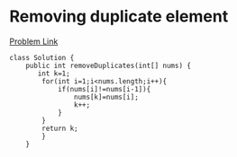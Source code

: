 # Removing duplicate element


[Problem Link](https://leetcode.com/problems/remove-duplicates-from-sorted-array/description/?envType=study-plan-v2&envId=top-interview-150)


```
class Solution {
    public int removeDuplicates(int[] nums) {
       int k=1;
        for(int i=1;i<nums.length;i++){
            if(nums[i]!=nums[i-1]){
                nums[k]=nums[i];
                k++;
            }
        }
        return k;
        }
    }
```
